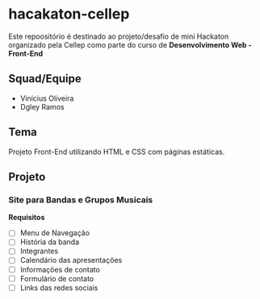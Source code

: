 # hacakaton-cellep

Este repoositório é destinado ao projeto/desafio de mini Hackaton organizado pela Cellep como parte do curso de __Desenvolvimento Web - Front-End__

## Squad/Equipe

* Vinícius Oliveira
* Dgley Ramos

## Tema

Projeto Front-End utilizando HTML e CSS com páginas estáticas.

## Projeto

### Site para Bandas e Grupos Musicais

__Requisitos__

* [ ] Menu de Navegação
* [ ] História da banda
* [ ] Integrantes
* [ ] Calendário das apresentações
* [ ] Informações de contato
* [ ] Formulário de contato
* [ ] Links das redes sociais
